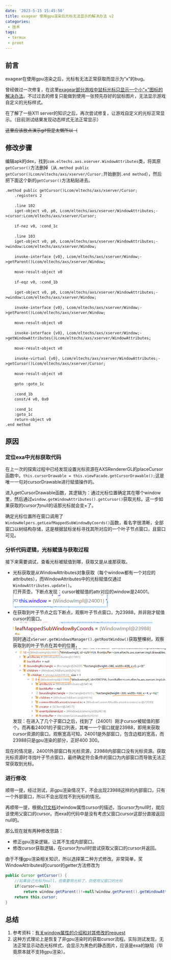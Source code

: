 ```yaml
---
date: '2023-5-15 15:45:50'
title: exagear 使用gpu渲染后光标无法显示的解决办法 v2
categories: 
 - 技术
tags:
 - termux
 - proot
---
```


## 前言
exagear在使用gpu渲染之后，光标有无法正常获取而显示为“x”的bug。

曾经做过一次修复，在这里[exagear部分游戏中鼠标光标只显示一个小“×”图标的解决办法](../../../2022/winter/exagearDefaultCursor/)。不过过去的修复只能做到使用一张预先存好的鼠标图片，无法显示游戏自定义的光标样式。

在了解了一些X11 server的知识之后，再次尝试修复，让游戏自定义的光标正常显示。（目前测试结果发现动态样式无法正常显示）

~~这里应该放点演示gif但是太懒所以（~~

## 修改步骤
编辑apk的dex，找到`com.eltechs.axs.xserver.WindowAttributes`类，将其原`getCursor()`方法删掉（从`.method public getCursor()Lcom/eltechs/axs/xserver/Cursor;`开始删到`.end method`），然后把下面这个新的`getCursor()`方法粘贴进去。
```smali
.method public getCursor()Lcom/eltechs/axs/xserver/Cursor;
    .registers 2

    .line 102
    iget-object v0, p0, Lcom/eltechs/axs/xserver/WindowAttributes;->cursor:Lcom/eltechs/axs/xserver/Cursor;

    if-nez v0, :cond_1c

    .line 103
    iget-object v0, p0, Lcom/eltechs/axs/xserver/WindowAttributes;->window:Lcom/eltechs/axs/xserver/Window;

    invoke-interface {v0}, Lcom/eltechs/axs/xserver/Window;->getParent()Lcom/eltechs/axs/xserver/Window;

    move-result-object v0

    if-eqz v0, :cond_1b

    iget-object v0, p0, Lcom/eltechs/axs/xserver/WindowAttributes;->window:Lcom/eltechs/axs/xserver/Window;

    invoke-interface {v0}, Lcom/eltechs/axs/xserver/Window;->getParent()Lcom/eltechs/axs/xserver/Window;

    move-result-object v0

    invoke-interface {v0}, Lcom/eltechs/axs/xserver/Window;->getWindowAttributes()Lcom/eltechs/axs/xserver/WindowAttributes;

    move-result-object v0

    invoke-virtual {v0}, Lcom/eltechs/axs/xserver/WindowAttributes;->getCursor()Lcom/eltechs/axs/xserver/Cursor;

    move-result-object v0

    goto :goto_1c

    :cond_1b
    const/4 v0, 0x0

    :cond_1c
    :goto_1c
    return-object v0
.end method
```

## 原因
### 定位exa中光标获取代码
在上一次的探索过程中已经发现设置光标资源在AXSRendererGL的placeCursor函数中。`this.cursorDrawable = this.viewFacade.getCursorDrawable();`这是唯一一句对cursorDrawable进行赋值操作的。

进入getCursorDrawable函数，其逻辑为：通过光标位置确定其在哪个window里，然后通过`window.getWindowAttributes().getCursor()`获取光标。这一步如果获取的cursor为null的话那光标就会变×了。

确定光标位置所在窗口调用了`WindowHelpers.getLeafMappedSubWindowByCoords()`函数，看名字很清晰，全部窗口以树结构存储，这是根据鼠标坐标寻找其所对应的一个叶子节点窗口，且窗口可见。


### 分析代码逻辑，光标赋值与获取过程
接下来需要调试，查看光标被赋值到哪，获取又是从谁那获取。


- 光标获取是从WindowAttributes对象获取（每个window都有一个对应的attributes），而WindowAttributes中的光标赋值仅通过`WindowAttributes.update()`。\
打开茶壶，下断点发现：cursor被赋值的attr对应的window是24001。\
![图1](./res/1.png)
- 在获取到叶子节点之后下断点，观察叶子节点窗口，为23988，并非刚才赋值cursor的窗口。\
![图2](./res/2.png)\
同时通过`xServer.getWindowsManager().getRootWindow()`获取整棵树，观察获取到的叶子节点在其中的位置，\
![图2](./res/3.png)\
发现：在进入了几个子窗口之后，找到了（24001）刚才cursor被赋值的那个。而再看24001的子窗口列表，其唯一一个窗口就是23988，即用来获取cursor资源的窗口。观察宽高可知，24001是外部窗口，包含边框的宽高，而23988只是gpu渲染的部分，正好400 300。

现在的情况是，24001外部窗口有光标资源，23988内部窗口没有光标资源。获取光标资源时寻找叶子节点窗口，最终确定符合条件的窗口为内部窗口而导致无法正常获取到光标。

### 进行修改
顺带一提，经过测试，非gpu渲染情况下，不会出现23988这样的内部窗口，只有一个外部窗口，所以不会出现找不到光标的情况。

再顺带一提，根据[x11文档](https://tronche.com/gui/x/xlib/window/attributes/cursor.html)对window属性cursor的描述，当cursor为null时，就应该使用父窗口的cursor。而exa的代码中是没有考虑父窗口cursor这部分直接返回null的。

那么现在就有两种修改思路：
- 修正gpu渲染逻辑，让其不生成内部窗口。
- 修改cursor获取逻辑，在cursor为null时尝试获取父窗口的cursor并返回。

由于不懂gpu渲染相关知识，所以选择第二种方式修改。非常简单，奖WindowAttributes的cursor的getter方法修改为
```java
public Cursor getCursor() {
    //如果自己光标为null，但需要用光标了，则使用父窗口的光标
    if(cursor==null)
        return window.getParent()!=null?window.getParent().getWindowAttributes().getCursor():null;
    return this.cursor;
}
```

## 总结
1. 参考资料：[有关window属性的介绍和对其修改的request](https://www.x.org/releases/current/doc/xproto/x11protocol.html#requests:ChangeWindowAttributes)
2. 这种方式理论上是恢复了非gpu渲染时的获取cursor流程。实际测试发现，无法正常显示动态光标样式，会显示为黑色的静态图片，应该是exa的缺陷（毕竟原本就不支持gpu渲染）。
